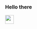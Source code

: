 ### Hello there

<div id="badges">
  <!--<a href="https://www.youtube.com/@owldingle4530">
    <img src="https://img.shields.io/badge/YouTube-red?style=for-the-badge&logo=youtube&logoColor=white" alt="Youtube Badge"/>
  </a>--->
  <img src="https://komarev.com/ghpvc/?username=depthso&style=flat-square&color=blue" style="height:28px" alt=""/>
</div>

<!--
### :hammer_and_wrench: Languages and Tools :
-->


<!--
----
<div>
  <img src="https://github.com/devicons/devicon/blob/master/icons/java/java-original-wordmark.svg" title="Java" alt="Java" width="40" height="40"/>&nbsp;
  <img src="https://github.com/devicons/devicon/blob/master/icons/css3/css3-plain-wordmark.svg"  title="CSS3" alt="CSS" width="40" height="40"/>&nbsp;
  <img src="https://github.com/devicons/devicon/blob/master/icons/html5/html5-original.svg" title="HTML5" alt="HTML" width="40" height="40"/>&nbsp;
  <img src="https://github.com/devicons/devicon/blob/master/icons/javascript/javascript-original.svg" title="JavaScript" alt="JavaScript" width="40" height="40"/>&nbsp;
  <img src="https://logos-download.com/wp-content/uploads/2016/10/Python_logo_icon.png" title="Python" **alt="Python" width="40" height="40"/>&nbsp;
  <img src="https://48pedia.org/images/thumb/8/8e/Lua-logo.svg/900px-Lua-logo.svg.png?20200118144036" title="Lua" **alt="Lua" width="40" height="40"/>&nbsp;
  <img src="https://github.com/devicons/devicon/blob/master/icons/nodejs/nodejs-original-wordmark.svg" title="NodeJS" alt="NodeJS" width="40" height="40"/>&nbsp;
  <img src="https://github.com/devicons/devicon/blob/master/icons/git/git-original-wordmark.svg" title="Git" **alt="Git" width="40" height="40"/>
</div>-->

